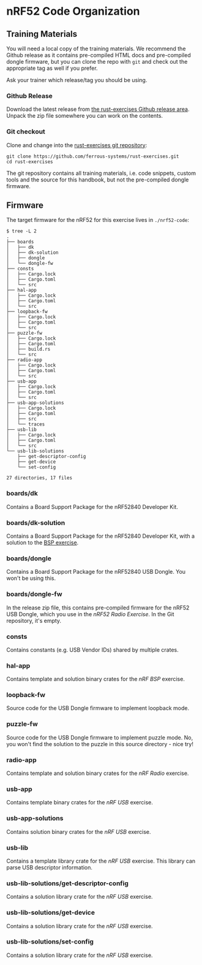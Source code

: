 # nRF52 Code Organization

## Training Materials

You will need a local copy of the training materials. We recommend the Github release as it contains pre-compiled HTML docs and pre-compiled dongle firmware, but you can clone the repo with `git` and check out the appropriate tag as well if you prefer.

Ask your trainer which release/tag you should be using.

### Github Release

Download the latest release from [the rust-exercises Github release area](https://github.com/ferrous-systems/rust-exercises/releases). Unpack the zip file somewhere you can work on the contents.

### Git checkout

Clone and change into the [rust-exercises git repository](https://github.com/ferrous-systems/rust-exercises):

```console
git clone https://github.com/ferrous-systems/rust-exercises.git
cd rust-exercises
```

The git repository contains all training materials, i.e. code snippets, custom tools and the source for this handbook, but not the pre-compiled dongle firmware.

## Firmware

The target firmware for the nRF52 for this exercise lives in `./nrf52-code`:

```console
$ tree -L 2
.
├── boards
│   ├── dk
│   ├── dk-solution
│   ├── dongle
│   └── dongle-fw
├── consts
│   ├── Cargo.lock
│   ├── Cargo.toml
│   └── src
├── hal-app
│   ├── Cargo.lock
│   ├── Cargo.toml
│   └── src
├── loopback-fw
│   ├── Cargo.lock
│   ├── Cargo.toml
│   └── src
├── puzzle-fw
│   ├── Cargo.lock
│   ├── Cargo.toml
│   ├── build.rs
│   └── src
├── radio-app
│   ├── Cargo.lock
│   ├── Cargo.toml
│   └── src
├── usb-app
│   ├── Cargo.lock
│   ├── Cargo.toml
│   └── src
├── usb-app-solutions
│   ├── Cargo.lock
│   ├── Cargo.toml
│   ├── src
│   └── traces
├── usb-lib
│   ├── Cargo.lock
│   ├── Cargo.toml
│   └── src
└── usb-lib-solutions
    ├── get-descriptor-config
    ├── get-device
    └── set-config

27 directories, 17 files
```

### boards/dk

Contains a Board Support Package for the nRF52840 Developer Kit.

### boards/dk-solution

Contains a Board Support Package for the nRF52840 Developer Kit, with a solution to the [BSP exercise](./nrf52-hal-buttons.md).

### boards/dongle

Contains a Board Support Package for the nRF52840 USB Dongle. You won't be using this.

### boards/dongle-fw

In the release zip file, this contains pre-compiled firmware for the nRF52 USB Dongle, which you use in the *nRF52 Radio Exercise*. In the Git repository, it's empty.

### consts

Contains constants (e.g. USB Vendor IDs) shared by multiple crates.

### hal-app

Contains template and solution binary crates for the *nRF BSP* exercise.

### loopback-fw

Source code for the USB Dongle firmware to implement loopback mode.

### puzzle-fw

Source code for the USB Dongle firmware to implement puzzle mode. No, you won't find the solution to the puzzle in this source directory - nice try!

### radio-app

Contains template and solution binary crates for the *nRF Radio* exercise.

### usb-app

Contains template binary crates for the *nRF USB* exercise.

### usb-app-solutions

Contains solution binary crates for the *nRF USB* exercise.

### usb-lib

Contains a template library crate for the *nRF USB* exercise. This library can parse USB descriptor information.

### usb-lib-solutions/get-descriptor-config

Contains a solution library crate for the *nRF USB* exercise.

### usb-lib-solutions/get-device

Contains a solution library crate for the *nRF USB* exercise.

### usb-lib-solutions/set-config

Contains a solution library crate for the *nRF USB* exercise.
